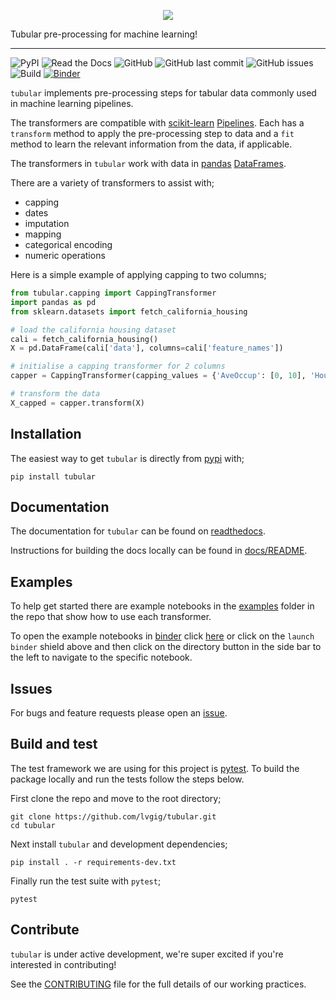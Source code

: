 <p align="center">
  <img src="https://github.com/lvgig/tubular/raw/main/logo.png">
</p>

Tubular pre-processing for machine learning!

----

![PyPI](https://img.shields.io/pypi/v/tubular?color=success&style=flat)
![Read the Docs](https://img.shields.io/readthedocs/tubular)
![GitHub](https://img.shields.io/github/license/lvgig/tubular)
![GitHub last commit](https://img.shields.io/github/last-commit/lvgig/tubular)
![GitHub issues](https://img.shields.io/github/issues/lvgig/tubular)
![Build](https://github.com/lvgig/tubular/actions/workflows/python-package.yml/badge.svg?branch=main)
[![Binder](https://mybinder.org/badge_logo.svg)](https://mybinder.org/v2/gh/lvgig/tubular/HEAD?labpath=examples)

`tubular` implements pre-processing steps for tabular data commonly used in machine learning pipelines.

The transformers are compatible with [scikit-learn](https://scikit-learn.org/) [Pipelines](https://scikit-learn.org/stable/modules/generated/sklearn.pipeline.Pipeline.html). Each has a `transform` method to apply the pre-processing step to data and a `fit` method to learn the relevant information from the data, if applicable.

The transformers in `tubular` work with data in [pandas](https://pandas.pydata.org/) [DataFrames](https://pandas.pydata.org/pandas-docs/stable/reference/api/pandas.DataFrame.html).

There are a variety of transformers to assist with;

- capping
- dates
- imputation
- mapping
- categorical encoding
- numeric operations

Here is a simple example of applying capping to two columns;

```python
from tubular.capping import CappingTransformer
import pandas as pd
from sklearn.datasets import fetch_california_housing

# load the california housing dataset
cali = fetch_california_housing()
X = pd.DataFrame(cali['data'], columns=cali['feature_names'])

# initialise a capping transformer for 2 columns
capper = CappingTransformer(capping_values = {'AveOccup': [0, 10], 'HouseAge': [0, 50]})

# transform the data
X_capped = capper.transform(X)
```

## Installation

The easiest way to get `tubular` is directly from [pypi](https://pypi.org/project/tubular/) with;

 `pip install tubular`

## Documentation

The documentation for `tubular` can be found on [readthedocs](https://tubular.readthedocs.io/en/latest/).

Instructions for building the docs locally can be found in [docs/README](https://github.com/lvgig/tubular/blob/main/docs/README.md).

## Examples

To help get started there are example notebooks in the [examples](https://github.com/lvgig/tubular/tree/main/examples) folder in the repo that show how to use each transformer.

To open the example notebooks in [binder](https://mybinder.org/) click [here](https://mybinder.org/v2/gh/lvgig/tubular/HEAD?labpath=examples) or click on the `launch binder` shield above and then click on the directory button in the side bar to the left to navigate to the specific notebook.

## Issues

For bugs and feature requests please open an [issue](https://github.com/lvgig/tubular/issues).

## Build and test

The test framework we are using for this project is [pytest](https://docs.pytest.org/en/stable/). To build the package locally and run the tests follow the steps below.

First clone the repo and move to the root directory;

```shell
git clone https://github.com/lvgig/tubular.git
cd tubular
```

Next install `tubular` and development dependencies;

```shell
pip install . -r requirements-dev.txt
```

Finally run the test suite with `pytest`;

```shell
pytest
```

## Contribute

`tubular` is under active development, we're super excited if you're interested in contributing! 

See the [CONTRIBUTING](https://github.com/lvgig/tubular/blob/main/CONTRIBUTING.rst) file for the full details of our working practices.
